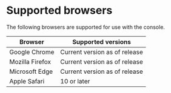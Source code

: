 # Supported browsers

The following browsers are supported for use with the console.

|Browser|Supported versions|
|-------|------------------|
|Google Chrome|Current version as of release|
|Mozilla Firefox|Current version as of release|
|Microsoft Edge|Current version as of release|
|Apple Safari|10 or later|

